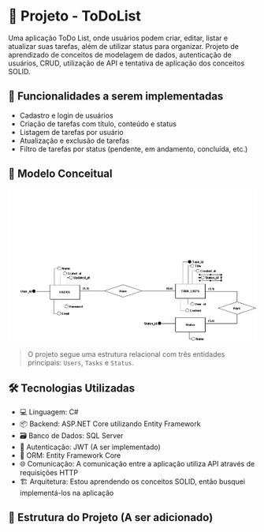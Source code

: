 # 📝 Projeto - ToDoList 

Uma aplicação ToDo List, onde usuários podem criar, editar, listar e atualizar suas tarefas, além de utilizar status para organizar. Projeto de aprendizado de conceitos de modelagem de dados, autenticação de usuários, CRUD, utilização de API e tentativa de aplicação dos conceitos SOLID.

## 🚀 Funcionalidades a serem implementadas

- Cadastro e login de usuários
- Criação de tarefas com título, conteúdo e status
- Listagem de tarefas por usuário
- Atualização e exclusão de tarefas
- Filtro de tarefas por status (pendente, em andamento, concluída, etc.)

## 🧠 Modelo Conceitual

![Modelo Conceitual](./Image/conceitual_model_ToDoList.png)

  > O projeto segue uma estrutura relacional com três entidades principais: `Users`, `Tasks` e `Status`.

## 🛠️ Tecnologias Utilizadas

- 💻 Linguagem: C#
- 📦 Backend: ASP.NET Core utilizando Entity Framework 
- 🗃️ Banco de Dados: SQL Server
- 🔐 Autenticação: JWT (A ser implementado)
- 📁 ORM: Entity Framework Core
- 🌐 Comunicação: A comunicação entre a aplicação utiliza API através de requisições HTTP 
- 🏗️ Arquitetura: Estou aprendendo os conceitos SOLID, então busquei implementá-los na aplicação

## 📂 Estrutura do Projeto (A ser adicionado)


